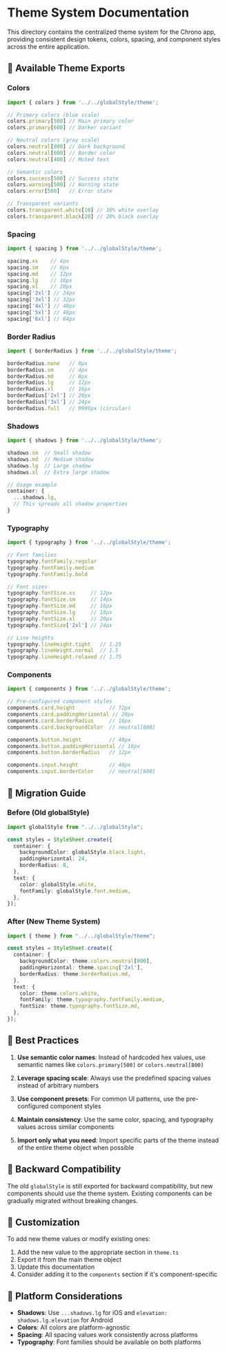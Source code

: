 # Theme System Documentation

This directory contains the centralized theme system for the Chrono app, providing consistent design tokens, colors, spacing, and component styles across the entire application.

## 🎨 Available Theme Exports

### Colors
```typescript
import { colors } from '../../globalStyle/theme';

// Primary colors (blue scale)
colors.primary[500] // Main primary color
colors.primary[600] // Darker variant

// Neutral colors (gray scale)
colors.neutral[800] // Dark background
colors.neutral[600] // Border color
colors.neutral[400] // Muted text

// Semantic colors
colors.success[500] // Success state
colors.warning[500] // Warning state
colors.error[500]   // Error state

// Transparent variants
colors.transparent.white[10] // 10% white overlay
colors.transparent.black[20] // 20% black overlay
```

### Spacing
```typescript
import { spacing } from '../../globalStyle/theme';

spacing.xs    // 4px
spacing.sm    // 8px
spacing.md    // 12px
spacing.lg    // 16px
spacing.xl    // 20px
spacing['2xl'] // 24px
spacing['3xl'] // 32px
spacing['4xl'] // 40px
spacing['5xl'] // 48px
spacing['6xl'] // 64px
```

### Border Radius
```typescript
import { borderRadius } from '../../globalStyle/theme';

borderRadius.none   // 0px
borderRadius.sm     // 4px
borderRadius.md     // 8px
borderRadius.lg     // 12px
borderRadius.xl     // 16px
borderRadius['2xl'] // 20px
borderRadius['3xl'] // 24px
borderRadius.full   // 9999px (circular)
```

### Shadows
```typescript
import { shadows } from '../../globalStyle/theme';

shadows.sm  // Small shadow
shadows.md  // Medium shadow
shadows.lg  // Large shadow
shadows.xl  // Extra large shadow

// Usage example
container: {
  ...shadows.lg,
  // This spreads all shadow properties
}
```

### Typography
```typescript
import { typography } from '../../globalStyle/theme';

// Font families
typography.fontFamily.regular
typography.fontFamily.medium
typography.fontFamily.bold

// Font sizes
typography.fontSize.xs     // 12px
typography.fontSize.sm     // 14px
typography.fontSize.md     // 16px
typography.fontSize.lg     // 18px
typography.fontSize.xl     // 20px
typography.fontSize['2xl'] // 24px

// Line heights
typography.lineHeight.tight   // 1.25
typography.lineHeight.normal  // 1.5
typography.lineHeight.relaxed // 1.75
```

### Components
```typescript
import { components } from '../../globalStyle/theme';

// Pre-configured component styles
components.card.height           // 72px
components.card.paddingHorizontal // 20px
components.card.borderRadius     // 16px
components.card.backgroundColor  // neutral[800]

components.button.height         // 48px
components.button.paddingHorizontal // 16px
components.button.borderRadius   // 12px

components.input.height          // 48px
components.input.borderColor     // neutral[600]
```

## 🚀 Migration Guide

### Before (Old globalStyle)
```typescript
import globalStyle from "../../globalStyle";

const styles = StyleSheet.create({
  container: {
    backgroundColor: globalStyle.black.light,
    paddingHorizontal: 24,
    borderRadius: 8,
  },
  text: {
    color: globalStyle.white,
    fontFamily: globalStyle.font.medium,
  },
});
```

### After (New Theme System)
```typescript
import { theme } from "../../globalStyle/theme";

const styles = StyleSheet.create({
  container: {
    backgroundColor: theme.colors.neutral[800],
    paddingHorizontal: theme.spacing['2xl'],
    borderRadius: theme.borderRadius.md,
  },
  text: {
    color: theme.colors.white,
    fontFamily: theme.typography.fontFamily.medium,
    fontSize: theme.typography.fontSize.md,
  },
});
```

## 🎯 Best Practices

1. **Use semantic color names**: Instead of hardcoded hex values, use semantic names like `colors.primary[500]` or `colors.neutral[800]`

2. **Leverage spacing scale**: Always use the predefined spacing values instead of arbitrary numbers

3. **Use component presets**: For common UI patterns, use the pre-configured component styles

4. **Maintain consistency**: Use the same color, spacing, and typography values across similar components

5. **Import only what you need**: Import specific parts of the theme instead of the entire theme object when possible

## 🔄 Backward Compatibility

The old `globalStyle` is still exported for backward compatibility, but new components should use the theme system. Existing components can be gradually migrated without breaking changes.

## 🎨 Customization

To add new theme values or modify existing ones:

1. Add the new value to the appropriate section in `theme.ts`
2. Export it from the main theme object
3. Update this documentation
4. Consider adding it to the `components` section if it's component-specific

## 📱 Platform Considerations

- **Shadows**: Use `...shadows.lg` for iOS and `elevation: shadows.lg.elevation` for Android
- **Colors**: All colors are platform-agnostic
- **Spacing**: All spacing values work consistently across platforms
- **Typography**: Font families should be available on both platforms
